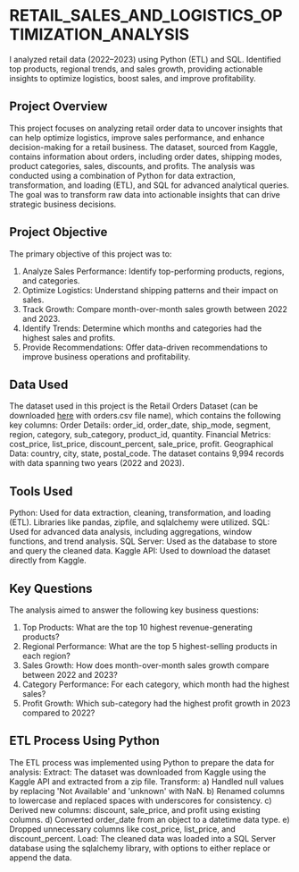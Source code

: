 # RETAIL_SALES_AND_LOGISTICS_OPTIMIZATION_ANALYSIS
I analyzed retail data (2022–2023) using Python (ETL) and SQL. Identified top products, regional trends, and sales growth, providing actionable insights to optimize logistics, boost sales, and improve profitability.

## Project Overview
This project focuses on analyzing retail order data to uncover insights that can help optimize logistics, improve sales performance, and enhance decision-making for a retail business. The dataset, sourced from Kaggle, contains information about orders, including order dates, shipping modes, product categories, sales, discounts, and profits. The analysis was conducted using a combination of Python for data extraction, transformation, and loading (ETL), and SQL for advanced analytical queries. The goal was to transform raw data into actionable insights that can drive strategic business decisions.

## Project Objective
The primary objective of this project was to:
1.	Analyze Sales Performance: Identify top-performing products, regions, and categories.
2.	Optimize Logistics: Understand shipping patterns and their impact on sales.
3.	Track Growth: Compare month-over-month sales growth between 2022 and 2023.
4.	Identify Trends: Determine which months and categories had the highest sales and profits.
5.	Provide Recommendations: Offer data-driven recommendations to improve business operations and profitability.

## Data Used
The dataset used in this project is the Retail Orders Dataset (can be downloaded [here]( https://www.kaggle.com/datasets/ankitbansal06/retail-orders) with orders.csv file name), which contains the following key columns:
Order Details: order_id, order_date, ship_mode, segment, region, category, sub_category, product_id, quantity.
Financial Metrics: cost_price, list_price, discount_percent, sale_price, profit.
Geographical Data: country, city, state, postal_code.
The dataset contains 9,994 records with data spanning two years (2022 and 2023).

## Tools Used
Python: Used for data extraction, cleaning, transformation, and loading (ETL). Libraries like pandas, zipfile, and sqlalchemy were utilized.
SQL: Used for advanced data analysis, including aggregations, window functions, and trend analysis.
SQL Server: Used as the database to store and query the cleaned data.
Kaggle API: Used to download the dataset directly from Kaggle.

## Key Questions
The analysis aimed to answer the following key business questions:
1.	Top Products: What are the top 10 highest revenue-generating products?
2.	Regional Performance: What are the top 5 highest-selling products in each region?
3.	Sales Growth: How does month-over-month sales growth compare between 2022 and 2023?
4.	Category Performance: For each category, which month had the highest sales?
5.	Profit Growth: Which sub-category had the highest profit growth in 2023 compared to 2022?

## ETL Process Using Python
The ETL process was implemented using Python to prepare the data for analysis:
Extract: The dataset was downloaded from Kaggle using the Kaggle API and extracted from a zip file.
Transform:
a)	Handled null values by replacing 'Not Available' and 'unknown' with NaN.
b)	Renamed columns to lowercase and replaced spaces with underscores for consistency.
c)	Derived new columns: discount, sale_price, and profit using existing columns.
d)	Converted order_date from an object to a datetime data type.
e)	Dropped unnecessary columns like cost_price, list_price, and discount_percent.
Load: The cleaned data was loaded into a SQL Server database using the sqlalchemy library, with options to either replace or append the data.

